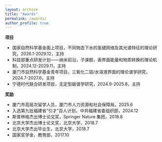 ```yaml
---
layout: archive
title: "Awards"
permalink: /awards/
author_profile: true
---
```



**项目**
* 国家自然科学基金面上项目，不同物态下水的氢键网络及其光谱特征的理论研究，2026.1-2029.12，主持
* 科技部重点研发计划——纳米前沿，子课题，表界面能量和物质转换的理论机制，2024.12-2029.11，主持
* 厦门市自然科学基金青年项目，三氧化二铝/水溶液界面的理论谱学研究，2024.7-2027.6，主持
* 宁德时代联合研发项目，⽆定型碳谱学研究，2024.9-2025.8，主持


**奖励**
* 厦门市高层次留学人员，厦门市人力资源和社会保障局，2025.6
* 入选第九批福建省“引才”百人计划，中共福建省委组织部，2024.12
* 斯普林格杰出博士论文奖，Springer Nature 集团，2018.8
* 北京大学杰出博士论文奖，北京大学，2018.7
* 北京大学杰出毕业生，北京大学，2018.7
* 国家奖学金，教育部，2017.10




